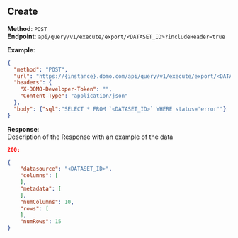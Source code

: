 ## Create

**Method**: `POST`  
**Endpoint**: `api/query/v1/execute/export/<DATASET_ID>?includeHeader=true`

**Example**:

```json http
{
  "method": "POST",
  "url": "https://{instance}.domo.com/api/query/v1/execute/export/<DATASET_ID>?includeHeader=true",
  "headers": {
    "X-DOMO-Developer-Token": "",
    "Content-Type": "application/json"
  },
  "body": {"sql":"SELECT * FROM `<DATASET_ID>` WHERE status='error'"}
}
```

**Response**:  
Description of the Response with an example of the data

```json
200:

{
    "datasource": "<DATASET_ID>",
    "columns": [
    ],
    "metadata": [
    ],
    "numColumns": 10,
    "rows": [
    ],
    "numRows": 15
}

```
